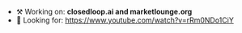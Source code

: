 - ⚒️ Working on: **closedloop.ai and marketlounge.org**
- 🔭 Looking for: https://www.youtube.com/watch?v=rRm0NDo1CiY
